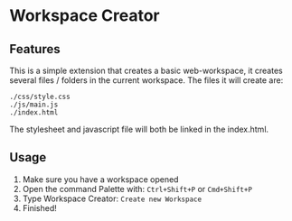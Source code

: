 # Workspace Creator
## Features
This is a simple extension that creates a basic web-workspace, it creates several files / folders in the current workspace. The files it will create are:

```
./css/style.css
./js/main.js
./index.html
```

The stylesheet and javascript file will both be linked in the index.html.

## Usage
1. Make sure you have a workspace opened
2. Open the command Palette with: `Ctrl+Shift+P` or `Cmd+Shift+P`
3. Type Workspace Creator: `Create new Workspace`
4. Finished!
